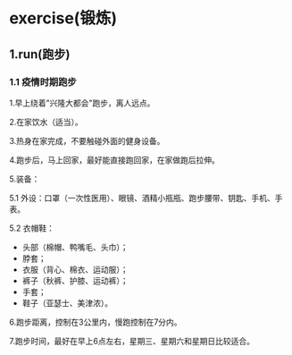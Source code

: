 # exercise(锻炼)

## 1.run(跑步)

### 1.1 疫情时期跑步

1.早上绕着"兴隆大都会"跑步，离人远点。

2.在家饮水（适当）。

3.热身在家完成，不要触碰外面的健身设备。

4.跑步后，马上回家，最好能直接跑回家，在家做跑后拉伸。

5.装备：

5.1 外设：口罩（一次性医用）、眼镜、酒精小瓶瓶、跑步腰带、钥匙、手机、手表。

5.2 衣帽鞋：

- 头部（棉帽、鸭嘴毛、头巾）；
- 脖套；
- 衣服（背心、棉衣、运动服）；
- 裤子（秋裤、护膝、运动裤）；
- 手套；
- 鞋子（亚瑟士、美津浓）。

6.跑步距离，控制在3公里内，慢跑控制在7分内。

7.跑步时间，最好在早上6点左右，星期三、星期六和星期日比较适合。

